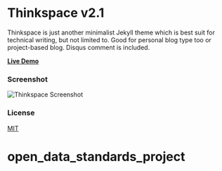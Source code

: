# Thinkspace v2.1

Thinkspace is just another minimalist Jekyll theme which is best suit for technical writing, but not limited to. Good for personal blog type too or project-based blog. Disqus comment is included.

[**Live Demo**](http://heiswayi.github.io/thinkspace/)

### Screenshot

![Thinkspace Screenshot](http://i.imgur.com/IMQDB9e.png)

### License

[MIT](LICENSE.md)
# open_data_standards_project
